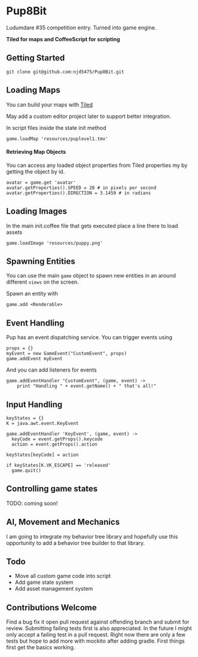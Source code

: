 # Pup8Bit
Ludumdare #35 competition entry. Turned into game engine. 

**Tiled for maps and CoffeeScript for scripting**

## Getting Started

	git clone git@github.com:njd5475/Pup8Bit.git

## Loading Maps

You can build your maps with [Tiled](http://www.mapeditor.org/)

May add a custom editor project later to support better integration.

In script files inside the state init method

	game.loadMap 'resources/puplevel1.tmx'

#### Retrieving Map Objects

You can access any loaded object properties from Tiled properties my by getting
the object by id.

	avatar = game.get 'avatar'
	avatar.getProperties().SPEED = 20 # in pixels per second
	avatar.getProperties().DIRECTION = 3.1459 # in radians

## Loading Images

In the main init.coffee file that gets executed place a line there to load 
assets

	game.loadImage 'resources/puppy.png'

## Spawning Entities

You can use the main `game` object to spawn new entities in an around different 
`views` on the screen.

Spawn an entity with

	game.add <Renderable>

## Event Handling

Pup has an event dispatching service. You can trigger events using

	props = {}
	myEvent = new GameEvent("CustomEvent", props)
	game.addEvent myEvent

And you can add listeners for events

	game.addEventHandler "CustomEvent", (game, event) ->
		print "Handling " + event.getName() + " that's all!"

## Input Handling

	keyStates = {}
	K = java.awt.event.KeyEvent

	game.addEventHandler 'KeyEvent', (game, event) ->
  	  keyCode = event.getProps().keycode
  	  action = event.getProps().action
  	
  	keyStates[keyCode] = action
  
  	if keyStates[K.VK_ESCAPE] == 'released'
      game.quit()
    

## Controlling game states

TODO: coming soon!

## AI, Movement and Mechanics

I am going to integrate my behavior tree library and hopefully use this 
opportunity to add a behavior tree builder to that library.

## Todo

* Move all custom game code into script
* Add game state system
* Add asset management system

## Contributions Welcome

Find a bug fix it open pull request against offending branch and submit for 
review. Submitting failing tests first is also appreciated. In the future I 
might only accept a failing test in a pull request. Right now there are only a 
few tests but hope to add more with mockito after adding gradle. First things 
first get the basics working.
